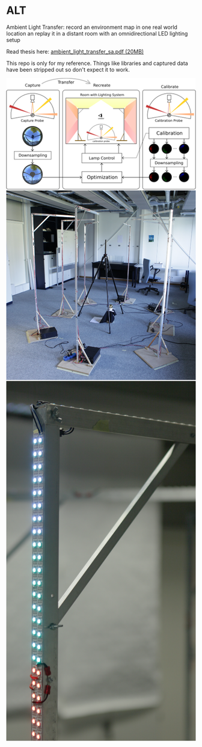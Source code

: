 # ALT
Ambient Light Transfer: record an environment map in one real world location an replay it in a distant room with an omnidirectional LED lighting setup

Read thesis here: [ambient_light_transfer_sa.pdf (20MB)](https://github.com/nomnom/ALT/raw/master/Ausarbeitung/latex/ambient_light_transfer_sa.pdf)

This repo is only for my reference. Things like libraries and captured data have been stripped out so don't expect it to work.

![image of the processing pipeline](https://github.com/nomnom/ALT/raw/master/Ausarbeitung/imgs/-012.png)
![image of the led system](https://github.com/nomnom/ALT/raw/master/Ausarbeitung/imgs/-010.png)
![image of the led system](https://github.com/nomnom/ALT/raw/master/Ausarbeitung/imgs/-009.png)
